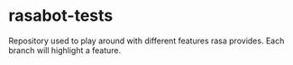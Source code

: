 # rasabot-tests
Repository used to play around with different features rasa provides. Each branch will highlight a feature.

